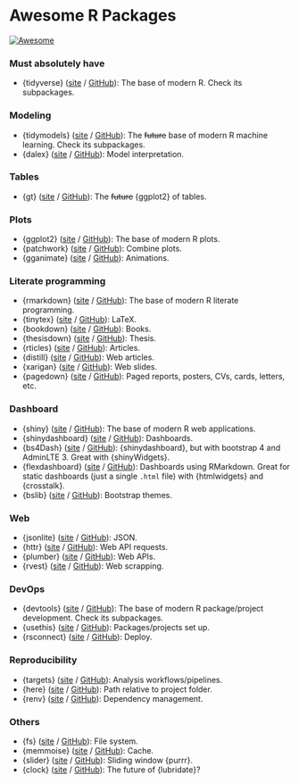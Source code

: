 # Awesome R Packages

[![Awesome](https://awesome.re/badge-flat.svg)](https://awesome.re)

### Must absolutely have
- {tidyverse} ([site](https://www.tidyverse.org) / [GitHub](https://github.com/tidyverse)): The base of modern R. Check its subpackages.

### Modeling
- {tidymodels} ([site](https://www.tidymodels.org/) / [GitHub](https://github.com/tidymodels)): The ~~future~~ base of modern R machine learning. Check its subpackages.
- {dalex} ([site](https://modeloriented.github.io/DALEX/) / [GitHub](https://github.com/ModelOriented/DALEX)): Model interpretation.

### Tables
- {gt} ([site](https://gt.rstudio.com) / [GitHub](https://github.com/rstudio/gt)): The ~~future~~ {ggplot2} of tables.

### Plots
- {ggplot2} ([site](https://ggplot2.tidyverse.org) / [GitHub](https://github.com/tidyverse/ggplot2)): The base of modern R plots.
- {patchwork} ([site](https://patchwork.data-imaginist.com) / [GitHub](https://github.com/thomasp85/patchwork)): Combine plots.
- {gganimate} ([site](https://gganimate.com) / [GitHub](https://github.com/thomasp85/gganimate)): Animations.

### Literate programming
- {rmarkdown} ([site](https://rmarkdown.rstudio.com) / [GitHub](https://github.com/rstudio/rmarkdown)): The base of modern R literate programming.
- {tinytex} ([site](https://yihui.org/tinytex/) / [GitHub](https://github.com/yihui/tinytex)): LaTeX.
- {bookdown} ([site](https://bookdown.org) / [GitHub](https://github.com/rstudio/bookdown)): Books.
- {thesisdown} ([site](https://ismayc.github.io/thesisdown/) / [GitHub](https://github.com/ismayc/thesisdown)): Thesis.
- {rticles} ([site](https://bookdown.org/yihui/rmarkdown/journals.html) / [GitHub](https://github.com/rstudio/rticles)): Articles.
- {distill} ([site](https://rstudio.github.io/distill/) / [GitHub](https://github.com/rstudio/distill)): Web articles.
- {xarigan} ([site](https://slides.yihui.org/xaringan/) / [GitHub](https://github.com/yihui/xaringan)): Web slides.
- {pagedown} ([site](https://pagedown.rbind.io) / [GitHub](https://github.com/rstudio/pagedown)): Paged reports, posters, CVs, cards, letters, etc.

### Dashboard
- {shiny} ([site](https://shiny.rstudio.com) / [GitHub](https://github.com/rstudio/shiny)): The base of modern R web applications.
- {shinydashboard} ([site](https://rstudio.github.io/shinydashboard/) / [GitHub](https://github.com/rstudio/shinydashboard)): Dashboards.
- {bs4Dash} ([site](https://rinterface.github.io/bs4Dash/) / [GitHub](https://github.com/RinteRface/bs4Dash)): {shinydashboard}, but with bootstrap 4 and AdminLTE 3. Great with {shinyWidgets}.
- {flexdashboard} ([site](https://rmarkdown.rstudio.com/flexdashboard/) / [GitHub](https://github.com/rstudio/flexdashboard)): Dashboards using RMarkdown. Great for static dashboards (just a single `.html` file) with {htmlwidgets} and {crosstalk}.
- {bslib} ([site](https://rstudio.github.io/bslib/) / [GitHub](https://github.com/rstudio/shiny)): Bootstrap themes.

### Web
- {jsonlite} ([site](https://arxiv.org/abs/1403.2805) / [GitHub](https://github.com/jeroen/jsonlite)): JSON.
- {httr} ([site](https://httr.r-lib.org) / [GitHub](https://github.com/r-lib/httr)): Web API requests.
- {plumber} ([site](https://www.rplumber.io) / [GitHub](https://github.com/rstudio/plumber)): Web APIs.
- {rvest} ([site](https://rvest.tidyverse.org) / [GitHub](https://github.com/tidyverse/rvest)): Web scrapping.

### DevOps
- {devtools} ([site](https://devtools.r-lib.org) / [GitHub](https://github.com/r-lib/devtools)): The base of modern R package/project development. Check its subpackages.
- {usethis} ([site](https://usethis.r-lib.org) / [GitHub](https://github.com/r-lib/usethis)): Packages/projects set up.
- {rsconnect} ([site](https://rstudio.github.io/rsconnect/) / [GitHub](https://github.com/rstudio/rsconnect)): Deploy.

### Reproducibility
- {targets} ([site](https://docs.ropensci.org/targets/) / [GitHub](https://github.com/ropensci/targets)): Analysis workflows/pipelines.
- {here} ([site](https://here.r-lib.org) / [GitHub](https://github.com/r-lib/here)): Path relative to project folder.
- {renv} ([site](https://rstudio.github.io/renv) / [GitHub](https://github.com/rstudio/renv)): Dependency management.

### Others
- {fs} ([site](https://fs.r-lib.org) / [GitHub](https://github.com/r-lib/fs)): File system.
- {memmoise} ([site](https://memoise.r-lib.org) / [GitHub](https://github.com/r-lib/memoise)): Cache.
- {slider} ([site](https://davisvaughan.github.io/slider/) / [GitHub](https://github.com/DavisVaughan/slider)): Sliding window {purrr}.
- {clock} ([site](https://clock.r-lib.org/) / [GitHub](https://github.com/r-lib/clock)): The future of {lubridate}?

